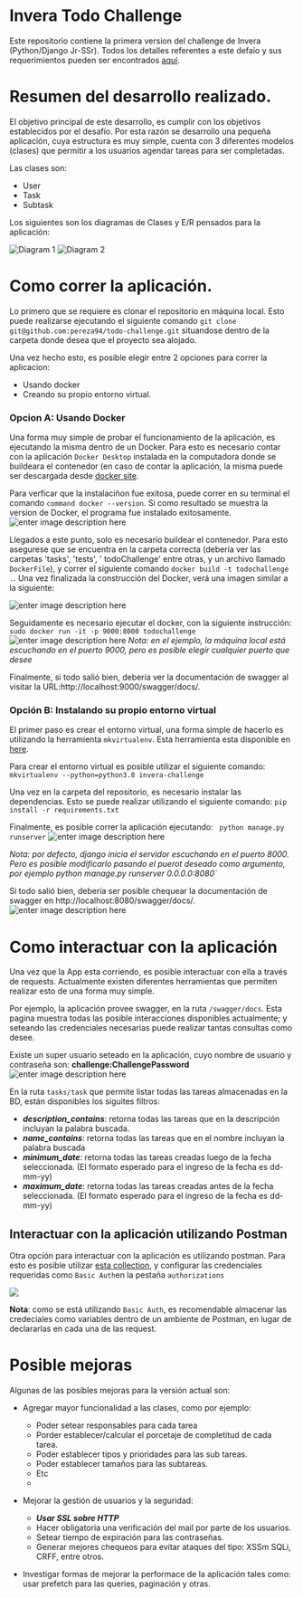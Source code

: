 
# Invera Todo Challenge

Este repositorio contiene la primera version del challenge de Invera (Python/Django Jr-SSr). Todos los detalles referentes a este defaío y sus requerimientos pueden ser encontrados [aquí](https://github.com/invera/todo-challenge?tab=readme-ov-file).

# Resumen del desarrollo realizado.
El objetivo principal de este desarrollo, es cumplir con los objetivos establecidos por el desafío. Por esta razón se desarrollo una pequeña aplicación, cuya estructura es muy simple, cuenta con 3 diferentes modelos (clases) que permitir a los usuarios agendar tareas para ser completadas.

Las clases son:

 - User
 - Task
 - Subtask

Los siguientes son los diagramas de Clases y E/R pensados para la aplicación:

![Diagram 1](https://raw.githubusercontent.com/pereza94/ImagesForReadmes/draft/Diagrama1.png)
![Diagram 2](https://raw.githubusercontent.com/pereza94/ImagesForReadmes/draft/Diagrama2.png)


# Como correr la aplicación.
Lo primero que se requiere es clonar el repositorio en máquina local. Esto puede realizarse ejecutando el siguiente comando `git clone git@github.com:pereza94/todo-challenge.git` situandose dentro de la carpeta donde desea que el proyecto sea alojado.

Una vez hecho esto, es posible elegir entre 2 opciones para correr la aplicacion:
* Usando docker
* Creando su propio entorno virtual.

### Opcion A: Usando Docker
Una forma muy simple de probar el funcionamiento de la aplicación, es ejecutando la misma dentro de un Docker. Para esto es necesario contar con la aplicación `Docker Desktop` instalada en la computadora donde se buildeara el contenedor (en caso de contar la aplicación, la misma puede ser descargada desde [docker site](https://www.docker.com/products/docker-desktop/#).

Para verficar que la instalaciñon fue exitosa, puede correr en su terminal el comando `command docker --version`. Si como resultado se muestra la version de Docker, el programa fue instalado exitosamente.
![enter image description here](https://raw.githubusercontent.com/pereza94/ImagesForReadmes/draft/docker_version.png?token=GHSAT0AAAAAACOYVBDTPXDGZCPSWUHIRJ7EZPHNKMQ)

Llegados a este punto, solo es necesario buildear el contenedor. Para esto asegurese que se encuentra en la carpeta correcta (debería ver las carpetas 'tasks', 'tests', ' todoChallenge' entre otras, y un archivo llamado `DockerFile`), y correr el siguiente comando `docker build -t todochallenge .`. Una vez finalizada la construcción del Docker, verá una imagen similar a la siguiente:

![enter image description here](https://raw.githubusercontent.com/pereza94/ImagesForReadmes/draft/docker_build.png?token=GHSAT0AAAAAACOYVBDS3YBN4OURILOUBBCSZPHOJQA)

Seguidamente es necesario ejecutar el docker, con la siguiente instrucción:
` sudo docker run -it -p 9000:8000 todochallenge`
![enter image description here](https://raw.githubusercontent.com/pereza94/ImagesForReadmes/draft/docker_running.png?token=GHSAT0AAAAAACOYVBDSKMTOS5K6XBZXIDWOZPHOIWQ)
*Nota: en el ejemplo, la máquina local está escuchando en el puerto 9000, pero es posible elegir cualquier puerto que desee*

Finalmente, si todo salió bien, debería ver la documentación de swagger al visitar la URL:http://localhost:9000/swagger/docs/.

### Opción B: Instalando su propio entorno virtual

El primer paso es crear el entorno virtual, una forma simple de hacerlo es utilizando la herramienta `mkvirtualenv`. Esta herramienta esta disponible en  [here](https://virtualenvwrapper-docs-es.readthedocs.io/es/latest/install.html).

Para crear el entorno virtual es posible utilizar el siguiente comando:
`mkvirtualenv --python=python3.8 invera-challenge`

Una vez en la carpeta del repositorio, es necesario instalar las dependencias. Esto se puede realizar utilizando el siguiente comando:
`pip install -r requirements.txt`

Finalmente, es posible correr la aplicación ejecutando:
` python manage.py runserver` 
![enter image description here](https://raw.githubusercontent.com/pereza94/ImagesForReadmes/draft/django-running-in-venv.png?token=GHSAT0AAAAAACOYVBDSQY4HOOUXBQ3IPWGKZPHPOCA)

*Nota: por defecto, django inicia el servidor escuchando en el puerto 8000. Pero es posible modificarlo pasando el puerot deseado como argumento, por ejemplo python manage.py runserver 0.0.0.0:8080`*

Si todo salió bien, debería ser posible chequear la documentación de swagger en http://localhost:8080/swagger/docs/.
![enter image description here](https://raw.githubusercontent.com/pereza94/ImagesForReadmes/draft/swagger-documentation.png?token=GHSAT0AAAAAACOYVBDSNPE7XZADIFDNOJA2ZPHPRGA)


# Como interactuar con la aplicación
Una vez que la App esta corriendo, es posible interactuar con ella a través de requests. Actualmente existen diferentes herramientas que permiten realizar esto de una forma muy simple.

Por ejemplo, la aplicación provee swagger, en la ruta `/swagger/docs`. Esta pagina muestra todas las posible interacciones disponibles actualmente; y seteando las credenciales necesarias puede realizar tantas consultas como desee.

Existe un super usuario seteado en la aplicación, cuyo nombre de usuario y contraseña son: **challenge:ChallengePassword**
 ![enter image description here](https://raw.githubusercontent.com/pereza94/ImagesForReadmes/draft/swagger-image.png)

En la ruta `tasks/task` que permite listar todas las tareas almacenadas en la BD, están disponibles los siguites filtros:

 - ***description_contains***: retorna todas las tareas que en la descripción incluyan la palabra buscada.
 - ***name_contains***: retorna todas las tareas que en el nombre incluyan la palabra buscada
 - ***minimum_date***: retorna todas las tareas creadas luego de la fecha seleccionada. (El formato esperado para el ingreso de la fecha es dd-mm-yy)
 - ***maximum_date***: retorna todas las tareas creadas antes de la fecha seleccionada. (El formato esperado para el ingreso de la fecha es dd-mm-yy)

## Interactuar con la aplicación utilizando Postman

Otra opción para interactuar con la aplicación es utilizando postman. Para esto es posible utilizar [esta collection](https://github.com/pereza94/ImagesForReadmes/blob/draft/TodoChallenge.postman_collection.json), y configurar las credenciales requeridas como `Basic Auth`en la pestaña `authorizations`

![](https://raw.githubusercontent.com/pereza94/ImagesForReadmes/draft/PostmanInstructions.png)

**Nota**: como se está utilizando `Basic Auth`, es recomendable almacenar las credeciales como variables dentro de un ambiente de Postman, en lugar de declararlas en cada una de las request.

 
# Posible mejoras
Algunas de las posibles mejoras para la versión actual son:

* Agregar mayor funcionalidad a las clases, como por ejemplo:
  	* Poder setear responsables para cada tarea
  	* Porder establecer/calcular el porcetaje de completitud de cada tarea.
  	* Poder establecer tipos y prioridades para las sub tareas.
  	* Poder establecer tamaños para las subtareas.
  	* Etc
  	* 
* Mejorar la gestión de usuarios y la seguridad:
  	* ***Usar SSL sobre HTTP***
  	* Hacer obligatoria una verificación del mail por parte de los usuarios.
  	* Setear tiempo de expiración para las contraseñas.
  	* Generar mejores chequeos para evitar ataques del tipo: XSSm SQLi, CRFF, entre otros.

* Investigar formas de mejorar la performace de la aplicación tales como: usar prefetch para las queries, paginación y otras.
